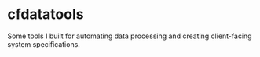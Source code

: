 # cfdatatools
Some tools I built for automating data processing and creating client-facing system specifications.
